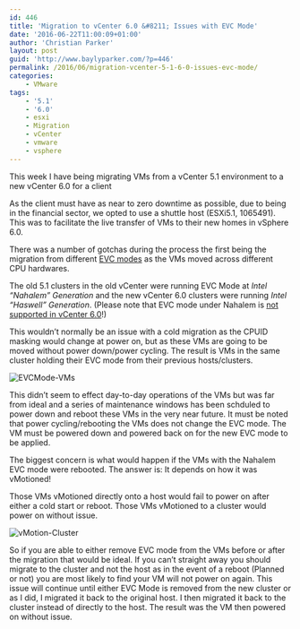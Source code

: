 ```yaml
---
id: 446
title: 'Migration to vCenter 6.0 &#8211; Issues with EVC Mode'
date: '2016-06-22T11:00:09+01:00'
author: 'Christian Parker'
layout: post
guid: 'http://www.baylyparker.com/?p=446'
permalink: /2016/06/migration-vcenter-5-1-6-0-issues-evc-mode/
categories:
    - VMware
tags:
    - '5.1'
    - '6.0'
    - esxi
    - Migration
    - vCenter
    - vmware
    - vsphere
---
```


This week I have being migrating VMs from a vCenter 5.1 environment to a new vCenter 6.0 for a client

As the client must have as near to zero downtime as possible, due to being in the financial sector, we opted to use a shuttle host (ESXi5.1, 1065491). This was to facilitate the live transfer of VMs to their new homes in vSphere 6.0.

There was a number of gotchas during the process the first being the migration from different [EVC modes](https://kb.vmware.com/kb/1005764) as the VMs moved across different CPU hardwares.

The old 5.1 clusters in the old vCenter were running EVC Mode at *Intel “Nahalem” Generation* and the new vCenter 6.0 clusters were running *Intel “Haswell” Generation*. (Please note that EVC mode under Nahalem is [not supported in vCenter 6.0](https://kb.vmware.com/kb/1003212)!)

This wouldn’t normally be an issue with a cold migration as the CPUID masking would change at power on, but as these VMs are going to be moved without power down/power cycling. The result is VMs in the same cluster holding their EVC mode from their previous hosts/clusters.

![EVCMode-VMs](https://i0.wp.com/www.baylyparker.com/wp-content/uploads/2016/06/EVCMode-VMs.png?resize=461%2C162)

This didn’t seem to effect day-to-day operations of the VMs but was far from ideal and a series of maintenance windows has been schduled to power down and reboot these VMs in the very near future. It must be noted that power cycling/rebooting the VMs does not change the EVC mode. The VM must be powered down and powered back on for the new EVC mode to be applied.

The biggest concern is what would happen if the VMs with the Nahalem EVC mode were rebooted. The answer is: It depends on how it was vMotioned!

Those VMs vMotioned directly onto a host would fail to power on after either a cold start or reboot. Those VMs vMotioned to a cluster would power on without issue.

![vMotion-Cluster](https://i0.wp.com/www.baylyparker.com/wp-content/uploads/2016/06/vMotion-Cluster.png?resize=842%2C270)

So if you are able to either remove EVC mode from the VMs before or after the migration that would be ideal. If you can’t straight away you should migrate to the cluster and not the host as in the event of a reboot (Planned or not) you are most likely to find your VM will not power on again. This issue will continue until either EVC Mode is removed from the new cluster or as I did, I migrated it back to the original host. I then migrated it back to the cluster instead of directly to the host. The result was the VM then powered on without issue.